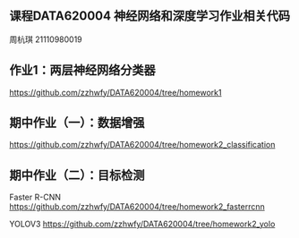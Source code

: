 ## 课程**DATA620004 神经网络和深度学习**作业相关代码
周杭琪 21110980019

## 作业1：两层神经网络分类器
https://github.com/zzhwfy/DATA620004/tree/homework1

## 期中作业（一）：数据增强
https://github.com/zzhwfy/DATA620004/tree/homework2_classification

## 期中作业（二）：目标检测
Faster R-CNN
https://github.com/zzhwfy/DATA620004/tree/homework2_fasterrcnn

YOLOV3
https://github.com/zzhwfy/DATA620004/tree/homework2_yolo
